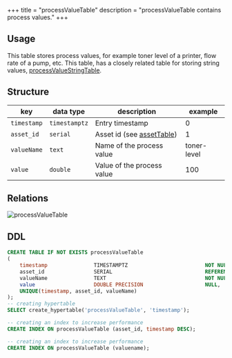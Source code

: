 +++
title = "processValueTable"
description = "processValueTable contains process values."
+++

## Usage

This table stores process values, for example toner level of a printer, flow rate of a pump, etc.
This table, has a closely related table for storing string values, [processValueStringTable](/docs/architecture/datamodel/database/processValueStringTable).

## Structure

| key         | data type     | description                                | example     |
|-------------|---------------|--------------------------------------------|-------------|
| `timestamp` | `timestamptz` | Entry timestamp                            | 0           |
| `asset_id`  | `serial`      | Asset id (see [assetTable](../assettable)) | 1           |
| `valueName` | `text`        | Name of the process value                  | toner-level |
| `value`     | `double`      | Value of the process value                 | 100         |


## Relations

![processValueTable](/images/architecture/datamodel/database/processvaluetable.png)

## DDL
```sql
CREATE TABLE IF NOT EXISTS processValueTable
(
    timestamp               TIMESTAMPTZ                         NOT NULL,
    asset_id                SERIAL                              REFERENCES assetTable (id),
    valueName               TEXT                                NOT NULL,
    value                   DOUBLE PRECISION                    NULL,
    UNIQUE(timestamp, asset_id, valueName)
);
-- creating hypertable
SELECT create_hypertable('processValueTable', 'timestamp');

-- creating an index to increase performance
CREATE INDEX ON processValueTable (asset_id, timestamp DESC);

-- creating an index to increase performance
CREATE INDEX ON processValueTable (valuename);
```
